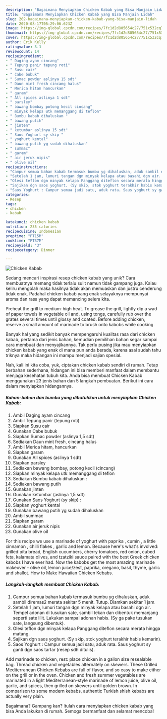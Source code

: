 ```yaml
---
description: "Bagaimana Menyiapkan Chicken Kabab yang Bisa Manjain Lidah"
title: "Bagaimana Menyiapkan Chicken Kabab yang Bisa Manjain Lidah"
slug: 202-bagaimana-menyiapkan-chicken-kabab-yang-bisa-manjain-lidah
date: 2020-08-17T05:29:06.623Z
image: https://img-global.cpcdn.com/recipes/7fc1d2d805654c27/751x532cq70/chicken-kabab-foto-resep-utama.jpg
thumbnail: https://img-global.cpcdn.com/recipes/7fc1d2d805654c27/751x532cq70/chicken-kabab-foto-resep-utama.jpg
cover: https://img-global.cpcdn.com/recipes/7fc1d2d805654c27/751x532cq70/chicken-kabab-foto-resep-utama.jpg
author: Erik Kelly
ratingvalue: 3.1
reviewcount: 14
recipeingredient:
- " Daging ayam cincang"
- " Tepung panir tepung roti"
- " Susu cair"
- " Cabe bubuk"
- " Sumac powder aslinya 15 sdt"
- " Daun mint fresh cincang halus"
- " Merica hitam hancurkan"
- " garam"
- " All spices aslinya 1 sdt"
- " parsley"
- " bawang bombay potong kecil cincang"
- " minyak kelapa utk memanggang di teflon"
- " Bumbu kabab dihaluskan "
- " bawang putih"
- " jinten"
- " ketumbar aslinya 15 sdt"
- " Saos Yoghurt sy skip "
- " yoghurt kental"
- " bawang putih yg sudah dihaluskan"
- " summac"
- " garam"
- " air jeruk nipis"
- " olive oil"
recipeinstructions:
- "Campur semua bahan kabab termasuk bumbu yg dihaluskan, aduk sambil diremas2 merata sekitar 5 menit. Tutup. Diamkan sekitar 1 jam."
- "Setelah 1 jam, lumuri tangan dgn minyak kelapa atau basahi dgn air. Tempel adonan di tusukan sate, sambil tekan dan dibentuk memanjang seperti sate lilit. Lakukan sampai adonan habis. (Sy ga pake tusukan sate, langsung dibentuk)."
- "Olesi teflon dgn minyak kelapa Panggang diteflon secara merata hingga matang."
- "Sajikan dgn saos yoghurt. (Sy skip, stok yoghurt terakhir habis kemarin)."
- "Saos Yoghurt : Campur semua jadi satu, aduk rata. Saus yoghurt sy ganti dgn saos tartar (resep sdh ditulis)."
categories:
- Resep
tags:
- chicken
- kabab

katakunci: chicken kabab 
nutrition: 235 calories
recipecuisine: Indonesian
preptime: "PT15M"
cooktime: "PT37M"
recipeyield: "3"
recipecategory: Dinner

---
```



![Chicken Kabab](https://img-global.cpcdn.com/recipes/7fc1d2d805654c27/751x532cq70/chicken-kabab-foto-resep-utama.jpg)

Sedang mencari inspirasi resep chicken kabab yang unik? Cara membuatnya memang tidak terlalu sulit namun tidak gampang juga. Kalau keliru mengolah maka hasilnya tidak akan memuaskan dan justru cenderung tidak enak. Padahal chicken kabab yang enak selayaknya mempunyai aroma dan rasa yang dapat memancing selera kita.

Preheat the grill to medium-high heat. To grease the grill, lightly dip a wad of paper towels in vegetable oil and, using tongs, carefully rub over the grates several times until glossy and coated. Before adding chicken, reserve a small amount of marinade to brush onto kabobs while cooking.

Banyak hal yang sedikit banyak mempengaruhi kualitas rasa dari chicken kabab, pertama dari jenis bahan, kemudian pemilihan bahan segar sampai cara membuat dan menyajikannya. Tak perlu pusing jika mau menyiapkan chicken kabab yang enak di mana pun anda berada, karena asal sudah tahu triknya maka hidangan ini mampu menjadi sajian spesial.


Nah, kali ini kita coba, yuk, ciptakan chicken kabab sendiri di rumah. Tetap berbahan sederhana, hidangan ini bisa memberi manfaat dalam membantu menjaga kesehatan tubuh kita. Anda bisa membuat Chicken Kabab menggunakan 23 jenis bahan dan 5 langkah pembuatan. Berikut ini cara dalam menyiapkan hidangannya.

<!--inarticleads1-->

##### Bahan-bahan dan bumbu yang dibutuhkan untuk menyiapkan Chicken Kabab:

1. Ambil  Daging ayam cincang
1. Ambil  Tepung panir (tepung roti)
1. Siapkan  Susu cair
1. Gunakan  Cabe bubuk
1. Siapkan  Sumac powder (aslinya 1,5 sdt)
1. Sediakan  Daun mint fresh, cincang halus
1. Ambil  Merica hitam, hancurkan
1. Siapkan  garam
1. Gunakan  All spices (aslinya 1 sdt)
1. Siapkan  parsley
1. Sediakan  bawang bombay, potong kecil (cincang)
1. Siapkan  minyak kelapa utk memanggang di teflon
1. Sediakan  Bumbu kabab dihaluskan :
1. Sediakan  bawang putih
1. Gunakan  jinten
1. Gunakan  ketumbar (aslinya 1,5 sdt)
1. Gunakan  Saos Yoghurt (sy skip) :
1. Siapkan  yoghurt kental
1. Gunakan  bawang putih yg sudah dihaluskan
1. Ambil  summac
1. Siapkan  garam
1. Gunakan  air jeruk nipis
1. Gunakan  olive oil


For this recipe we use a marinade of yoghurt with paprika , cumin , a little cinnamon , chilli flakes , garlic and lemon. Because here&#39;s what&#39;s involved: grilled pita bread, English cucumbers, cherry tomatoes, red onion, cubed feta, kalamata olives, and tzatziki sauce paired with the best Greek chicken kabobs I have ever had. Now the kabobs get the most amazing marinade makeover - olive oil, lemon juice/zest, paprika, oregano, basil, thyme, garlic and shallot. How to Make Hawaiian Chicken Kebabs. 

<!--inarticleads2-->

##### Langkah-langkah membuat Chicken Kabab:

1. Campur semua bahan kabab termasuk bumbu yg dihaluskan, aduk sambil diremas2 merata sekitar 5 menit. Tutup. Diamkan sekitar 1 jam.
1. Setelah 1 jam, lumuri tangan dgn minyak kelapa atau basahi dgn air. Tempel adonan di tusukan sate, sambil tekan dan dibentuk memanjang seperti sate lilit. Lakukan sampai adonan habis. (Sy ga pake tusukan sate, langsung dibentuk).
1. Olesi teflon dgn minyak kelapa Panggang diteflon secara merata hingga matang.
1. Sajikan dgn saos yoghurt. (Sy skip, stok yoghurt terakhir habis kemarin).
1. Saos Yoghurt : Campur semua jadi satu, aduk rata. Saus yoghurt sy ganti dgn saos tartar (resep sdh ditulis).


Add marinade to chicken, rest: place chicken in a gallon size resealable bag. Thread chicken and vegetables alternately on skewers. These Grilled Mediterranean Chicken Kebabs are full of flavor, and so easy to make either on the grill or in the oven. Chicken and fresh summer vegetables are marinated in a light Mediterranean-style marinade of lemon juice, olive oil, garlic, and spices, then grilled on skewers until golden brown. In comparison to some modern kebabs, authentic Turkish shish kebabs are actually very plain. 

Bagaimana? Gampang kan? Itulah cara menyiapkan chicken kabab yang bisa Anda lakukan di rumah. Semoga bermanfaat dan selamat mencoba!
